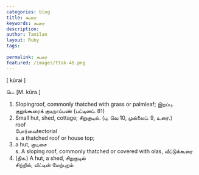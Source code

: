```yaml
---
categories: blog
title: கூரை
keywords: கூரை
description: 
author: Tamilan
layout: Ruby
tags: 
 
permalink: கூரை
featured: /images/ttak-48.png
---
```

  
[ kūrai ]  
  
பெ. [M. kūra.]  
1. Slopingroof, commonly thatched with grass or palmleaf; இறப்பு. குறுங்கூரைக் குடிநாப்பண் (பட்டினப். 81)  
2. Small hut, shed, cottage; சிறுகுடில். (பு. வெ 10, முல்லைப். 9, உரை.)  
roof  
போர்வைtectorial  
s. a thatched roof or house top;  
2. a hut, குடிசை  
s. A sloping roof, commonly thatched or covered with olas, வீட்டுக்கூரை  
2. (நிக.) A hut, a shed, சிறுகுடில்  
சிற்றில், வீட்டின் மேற்புறம்